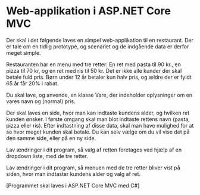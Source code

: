 # Web-applikation i ASP.NET Core MVC

Der skal i det følgende laves en simpel web-applikation til en restaurant. Der er tale om en tidlig prototype, og scenariet og de indgående data er derfor meget simple.

Restauranten har en menu med tre retter: En ret med pasta til 90 kr., en pizza til 70 kr, og en ret med ris til 50 kr. Det er ikke alle kunder der skal betale fuld pris. Børn under 12 år betaler kun halv pris, og ældre der er fyldt 65 år får 20% i rabat.

Du skal lave, og anvende, en klasse Vare, der indeholder oplysninger om en vares navn og (normal) pris.

Der skal laves en side, hvor man kan indtaste kundens alder, og hvilken ret kunden ønsker. I første omgang skal man blot indtaste rettens navn (pasta, pizza eller ris). Efter indtastning af disse data, skal man have mulighed for at se hvor meget kunden skal betale. Du kan selv vælge om du vil vise det på den samme side, eller på en ny side.

Lav ændringer i dit program, så valg af retten foretages ved hjælp af en dropdown liste, med de tre retter.

Lav ændringer i dit program, så menuen med de tre retter bliver vist på siden, hvor man indtaster kundens alder og valg af ret.

[Programmet skal laves i ASP.NET Core MVC med C#]
